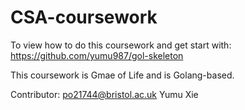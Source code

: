 # CSA-coursework
To view how to do this coursework and get start with: https://github.com/yumu987/gol-skeleton

This coursework is Gmae of Life and is Golang-based.

Contributor: po21744@bristol.ac.uk Yumu Xie
